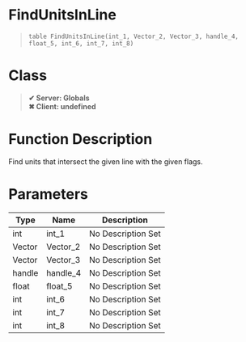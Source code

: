# FindUnitsInLine
> `table FindUnitsInLine(int_1, Vector_2, Vector_3, handle_4, float_5, int_6, int_7, int_8)`
# Class
> __✔ Server: Globals__  
> __✖ Client: undefined__  
# Function Description
Find units that intersect the given line with the given flags.
# Parameters
Type|Name|Description
--|--|--
int|int_1|No Description Set
Vector|Vector_2|No Description Set
Vector|Vector_3|No Description Set
handle|handle_4|No Description Set
float|float_5|No Description Set
int|int_6|No Description Set
int|int_7|No Description Set
int|int_8|No Description Set
